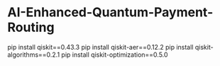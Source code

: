 # AI-Enhanced-Quantum-Payment-Routing
pip install qiskit==0.43.3
pip install qiskit-aer==0.12.2
pip install qiskit-algorithms==0.2.1
pip install qiskit-optimization==0.5.0

